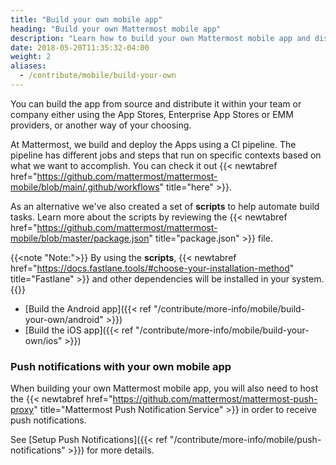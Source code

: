 ```yaml
---
title: "Build your own mobile app"
heading: "Build your own Mattermost mobile app"
description: "Learn how to build your own Mattermost mobile app and distribute it within your team."
date: 2018-05-20T11:35:32-04:00
weight: 2
aliases:
  - /contribute/mobile/build-your-own
---
```


You can build the app from source and distribute it within your team or company either using the App Stores, Enterprise App Stores or EMM providers, or another way of your choosing.

At Mattermost, we build and deploy the Apps using a CI pipeline. The pipeline has different jobs and steps that run on specific contexts based on what we want to accomplish. You can check it out {{< newtabref href="https://github.com/mattermost/mattermost-mobile/blob/main/.github/workflows" title="here" >}}.

As an alternative we've also created a set of **scripts** to help automate build tasks. Learn more about the scripts by reviewing the {{< newtabref href="https://github.com/mattermost/mattermost-mobile/blob/master/package.json" title="package.json" >}} file.

{{<note "Note:">}}
By using the **scripts**, {{< newtabref href="https://docs.fastlane.tools/#choose-your-installation-method" title="Fastlane" >}} and other dependencies will be installed in your system.
{{</note>}}



- [Build the Android app]({{< ref "/contribute/more-info/mobile/build-your-own/android" >}})
- [Build the iOS app]({{< ref "/contribute/more-info/mobile/build-your-own/ios" >}})

### Push notifications with your own mobile app

When building your own Mattermost mobile app, you will also need to host the {{< newtabref href="https://github.com/mattermost/mattermost-push-proxy" title="Mattermost Push Notification Service" >}} in order to receive push notifications.

See [Setup Push Notifications]({{< ref "/contribute/more-info/mobile/push-notifications" >}}) for more details.
